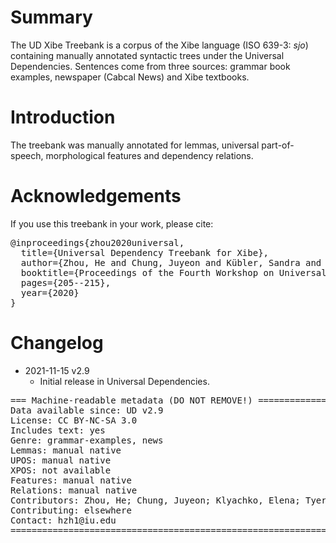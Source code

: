 # Summary

The UD Xibe Treebank is a corpus of the Xibe language (ISO 639-3: *sjo*) containing manually annotated syntactic trees under the Universal Dependencies. Sentences come from three sources: grammar book examples, newspaper (Cabcal News) and Xibe textbooks.


# Introduction

The treebank was manually annotated for lemmas, universal part-of-speech, morphological features and dependency relations.


# Acknowledgements

If you use this treebank in your work, please cite:

<pre>
@inproceedings{zhou2020universal,
  title={Universal Dependency Treebank for Xibe},
  author={Zhou, He and Chung, Juyeon and Kübler, Sandra and Tyers, Francis},
  booktitle={Proceedings of the Fourth Workshop on Universal Dependencies (UDW 2020)},
  pages={205--215},
  year={2020}
}
</pre>


# Changelog

* 2021-11-15 v2.9
  * Initial release in Universal Dependencies.


<pre>
=== Machine-readable metadata (DO NOT REMOVE!) ================================
Data available since: UD v2.9
License: CC BY-NC-SA 3.0
Includes text: yes
Genre: grammar-examples, news
Lemmas: manual native
UPOS: manual native
XPOS: not available
Features: manual native
Relations: manual native
Contributors: Zhou, He; Chung, Juyeon; Klyachko, Elena; Tyers, Francis; Kübler, Sandra
Contributing: elsewhere
Contact: hzh1@iu.edu
===============================================================================
</pre>
